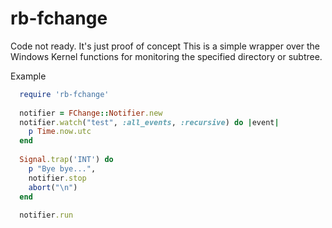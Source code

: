 # rb-fchange

Code not ready. It's just proof of concept
This is a simple wrapper over the Windows Kernel functions for monitoring the specified directory or subtree.

Example

```ruby
  require 'rb-fchange'
  
  notifier = FChange::Notifier.new
  notifier.watch("test", :all_events, :recursive) do |event|
    p Time.now.utc
  end
  
  Signal.trap('INT') do
    p "Bye bye...",
    notifier.stop
    abort("\n")
  end
  
  notifier.run
```